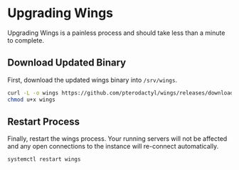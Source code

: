 # Upgrading Wings
Upgrading Wings is a painless process and should take less than a minute to complete.

## Download Updated Binary
First, download the updated wings binary into `/srv/wings`.

``` bash
curl -L -o wings https://github.com/pterodactyl/wings/releases/download/v1.0.0-beta.2/wings
chmod u+x wings
```

## Restart Process
Finally, restart the wings process. Your running servers will not be affected and any open
connections to the instance will re-connect automatically.

``` bash
systemctl restart wings
```
